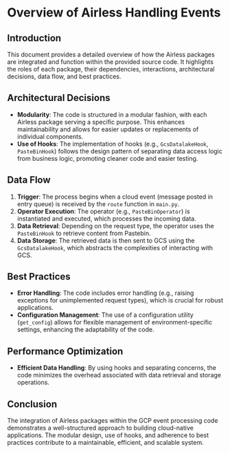 # Overview of Airless Handling Events

## Introduction
This document provides a detailed overview of how the Airless packages are integrated and function within the provided source code. It highlights the roles of each package, their dependencies, interactions, architectural decisions, data flow, and best practices.

## Architectural Decisions
- **Modularity**: The code is structured in a modular fashion, with each Airless package serving a specific purpose. This enhances maintainability and allows for easier updates or replacements of individual components.
- **Use of Hooks**: The implementation of hooks (e.g., `GcsDatalakeHook`, `PasteBinHook`) follows the design pattern of separating data access logic from business logic, promoting cleaner code and easier testing.

## Data Flow
1. **Trigger**: The process begins when a cloud event (message posted in entry queue) is received by the `route` function in `main.py`.
2. **Operator Execution**: The operator (e.g., `PasteBinOperator`) is instantiated and executed, which processes the incoming data.
3. **Data Retrieval**: Depending on the request type, the operator uses the `PasteBinHook` to retrieve content from Pastebin.
4. **Data Storage**: The retrieved data is then sent to GCS using the `GcsDatalakeHook`, which abstracts the complexities of interacting with GCS.

## Best Practices
- **Error Handling**: The code includes error handling (e.g., raising exceptions for unimplemented request types), which is crucial for robust applications.
- **Configuration Management**: The use of a configuration utility (`get_config`) allows for flexible management of environment-specific settings, enhancing the adaptability of the code.

## Performance Optimization
- **Efficient Data Handling**: By using hooks and separating concerns, the code minimizes the overhead associated with data retrieval and storage operations.

## Conclusion
The integration of Airless packages within the GCP event processing code demonstrates a well-structured approach to building cloud-native applications. The modular design, use of hooks, and adherence to best practices contribute to a maintainable, efficient, and scalable system.
